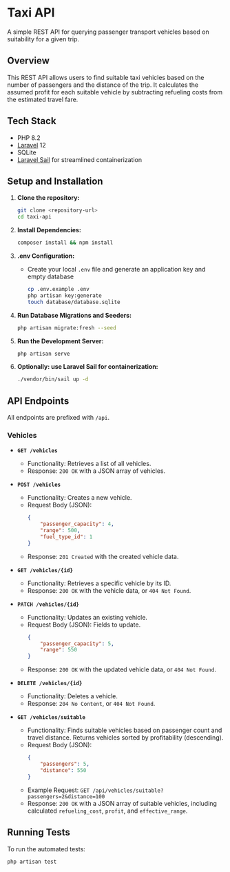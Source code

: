 # Taxi API

A simple REST API for querying passenger transport vehicles based on suitability for a given trip.

## Overview

This REST API allows users to find suitable taxi vehicles based on the number of passengers and the distance of the trip. It calculates the assumed profit for each suitable vehicle by subtracting refueling costs from the estimated travel fare.


## Tech Stack

* PHP 8.2
* [Laravel](https://laravel.com/) 12
* SQLite
* [Laravel Sail](https://laravel.com/docs/12.x/sail) for streamlined containerization

## Setup and Installation

1.  **Clone the repository:**
    ```bash
    git clone <repository-url>
    cd taxi-api
    ```

2.  **Install Dependencies:**
    ```bash
    composer install && npm install
    ```

3.  **.env Configuration:**
    * Create your local `.env` file and generate an application key and empty database
        ```bash
        cp .env.example .env
        php artisan key:generate
        touch database/database.sqlite
        ```


4.  **Run Database Migrations and Seeders:**
    ```bash
    php artisan migrate:fresh --seed
    ```

5.  **Run the Development Server:**
    ```bash
    php artisan serve
    ```

6. **Optionally: use Laravel Sail for containerization:**
    ```bash
    ./vendor/bin/sail up -d  
    ```

## API Endpoints

All endpoints are prefixed with `/api`.

### Vehicles

* **`GET /vehicles`**
    * Functionality: Retrieves a list of all vehicles.
    * Response: `200 OK` with a JSON array of vehicles.

* **`POST /vehicles`**
    * Functionality: Creates a new vehicle.
    * Request Body (JSON):
        ```json
        {
            "passenger_capacity": 4,
            "range": 500,
            "fuel_type_id": 1
        }
        ```
    * Response: `201 Created` with the created vehicle data.

* **`GET /vehicles/{id}`**
    * Functionality: Retrieves a specific vehicle by its ID.
    * Response: `200 OK` with the vehicle data, or `404 Not Found`.

* **`PATCH /vehicles/{id}`**
    * Functionality: Updates an existing vehicle.
    * Request Body (JSON): Fields to update.
        ```json
        {
            "passenger_capacity": 5,
            "range": 550
        }
        ```
    * Response: `200 OK` with the updated vehicle data, or `404 Not Found`.

* **`DELETE /vehicles/{id}`**
    * Functionality: Deletes a vehicle.
    * Response: `204 No Content`, or `404 Not Found`.

* **`GET /vehicles/suitable`**
    * Functionality: Finds suitable vehicles based on passenger count and travel distance. Returns vehicles sorted by profitability (descending).
    * Request Body (JSON):
        ```json
        {
            "passengers": 5,
            "distance": 550
        }
        ```
    * Example Request: `GET /api/vehicles/suitable?passengers=2&distance=100`
    * Response: `200 OK` with a JSON array of suitable vehicles, including calculated `refueling_cost`, `profit`, and `effective_range`.

## Running Tests

To run the automated tests:
```bash
php artisan test
